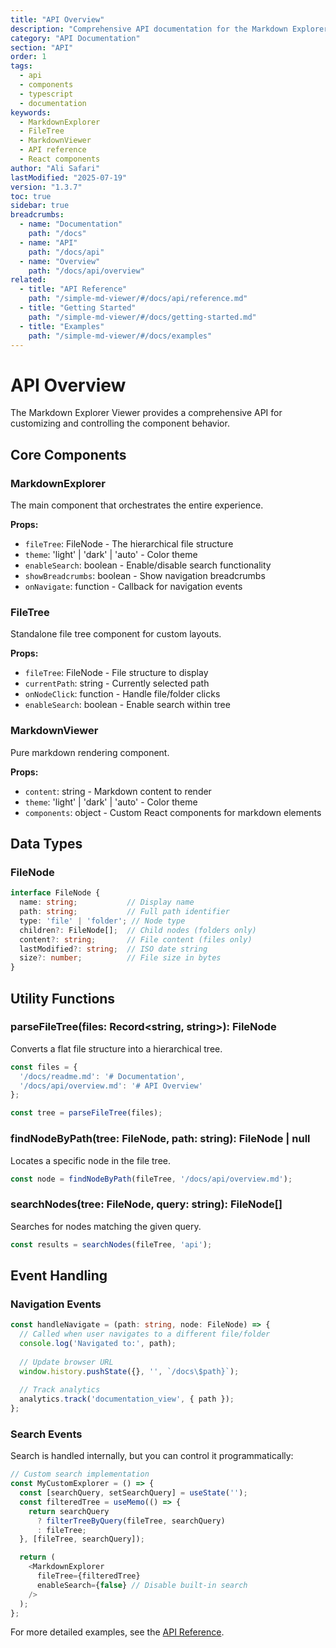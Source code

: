 ```yaml
---
title: "API Overview"
description: "Comprehensive API documentation for the Markdown Explorer Viewer component with core components, data types, and utility functions"
category: "API Documentation"
section: "API"
order: 1
tags:
  - api
  - components
  - typescript
  - documentation
keywords:
  - MarkdownExplorer
  - FileTree
  - MarkdownViewer
  - API reference
  - React components
author: "Ali Safari"
lastModified: "2025-07-19"
version: "1.3.7"
toc: true
sidebar: true
breadcrumbs:
  - name: "Documentation"
    path: "/docs"
  - name: "API"
    path: "/docs/api"
  - name: "Overview"
    path: "/docs/api/overview"
related:
  - title: "API Reference"
    path: "/simple-md-viewer/#/docs/api/reference.md"
  - title: "Getting Started"
    path: "/simple-md-viewer/#/docs/getting-started.md"
  - title: "Examples"
    path: "/simple-md-viewer/#/docs/examples"
---
```


# API Overview

The Markdown Explorer Viewer provides a comprehensive API for customizing and controlling the component behavior.

## Core Components

### MarkdownExplorer

The main component that orchestrates the entire experience.

**Props:**
- `fileTree`: FileNode - The hierarchical file structure
- `theme`: 'light' | 'dark' | 'auto' - Color theme
- `enableSearch`: boolean - Enable/disable search functionality
- `showBreadcrumbs`: boolean - Show navigation breadcrumbs
- `onNavigate`: function - Callback for navigation events

### FileTree

Standalone file tree component for custom layouts.

**Props:**
- `fileTree`: FileNode - File structure to display
- `currentPath`: string - Currently selected path
- `onNodeClick`: function - Handle file/folder clicks
- `enableSearch`: boolean - Enable search within tree

### MarkdownViewer

Pure markdown rendering component.

**Props:**
- `content`: string - Markdown content to render
- `theme`: 'light' | 'dark' | 'auto' - Color theme
- `components`: object - Custom React components for markdown elements

## Data Types

### FileNode

```typescript
interface FileNode {
  name: string;           // Display name
  path: string;           // Full path identifier
  type: 'file' | 'folder'; // Node type
  children?: FileNode[];  // Child nodes (folders only)
  content?: string;       // File content (files only)
  lastModified?: string;  // ISO date string
  size?: number;          // File size in bytes
}
```

## Utility Functions

### parseFileTree(files: Record<string, string>): FileNode

Converts a flat file structure into a hierarchical tree.

```typescript
const files = {
  '/docs/readme.md': '# Documentation',
  '/docs/api/overview.md': '# API Overview'
};

const tree = parseFileTree(files);
```

### findNodeByPath(tree: FileNode, path: string): FileNode | null

Locates a specific node in the file tree.

```typescript
const node = findNodeByPath(fileTree, '/docs/api/overview.md');
```

### searchNodes(tree: FileNode, query: string): FileNode[]

Searches for nodes matching the given query.

```typescript
const results = searchNodes(fileTree, 'api');
```

## Event Handling

### Navigation Events

```typescript
const handleNavigate = (path: string, node: FileNode) => {
  // Called when user navigates to a different file/folder
  console.log('Navigated to:', path);
  
  // Update browser URL
  window.history.pushState({}, '', `/docs\$path}`);
  
  // Track analytics
  analytics.track('documentation_view', { path });
};
```

### Search Events

Search is handled internally, but you can control it programmatically:

```typescript
// Custom search implementation
const MyCustomExplorer = () => {
  const [searchQuery, setSearchQuery] = useState('');
  const filteredTree = useMemo(() => {
    return searchQuery 
      ? filterTreeByQuery(fileTree, searchQuery)
      : fileTree;
  }, [fileTree, searchQuery]);

  return (
    <MarkdownExplorer
      fileTree={filteredTree}
      enableSearch={false} // Disable built-in search
    />
  );
};
```

For more detailed examples, see the [API Reference](/docs/api/reference.md).